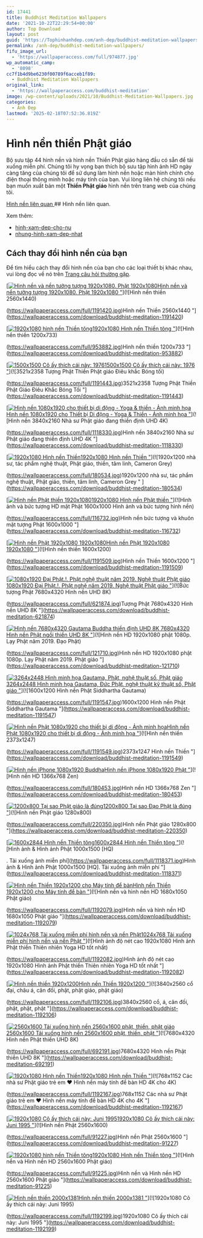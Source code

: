 ```yaml
---
id: 17441
title: Buddhist Meditation Wallpapers
date: '2021-10-22T22:29:54+00:00'
author: Top Download
layout: post
guid: 'https://Tophinhanhdep.com/anh-dep/buddhist-meditation-wallpapers/'
permalink: /anh-dep/buddhist-meditation-wallpapers/
fifu_image_url:
  - 'https://wallpaperaccess.com/full/974877.jpg'
wp_automatic_camp:
  - '8098'
cc7f1b4d9be6230f00789f6acceb1f89:
  - Buddhist Meditation Wallpapers
original_link:
  - 'https://wallpaperaccess.com/buddhist-meditation'
image: /wp-content/uploads/2021/10/Buddhist-Meditation-Wallpapers.jpg
categories:
  - Ảnh Đẹp
lastmod: '2025-02-18T07:52:36.819Z'
---
```

# Hình nền thiền Phật giáo

Bộ sưu tập 44 hình nền và hình nền Thiền Phật giáo hàng đầu có sẵn để tải xuống miễn phí. Chúng tôi hy vọng bạn thích bộ sưu tập hình ảnh HD ngày càng tăng của chúng tôi để sử dụng làm hình nền hoặc màn hình chính cho điện thoại thông minh hoặc máy tính của bạn. Vui lòng liên hệ chúng tôi nếu bạn muốn xuất bản một **Thiền Phật giáo** hình nền trên trang web của chúng tôi.

[Hình nền liên quan ](#related) ## Hình nền liên quan.

   
 Xem thêm:

   
- [hinh-xam-dep-cho-nu](https://tophinhanhdep.com/hinh-xam-dep/hinh-xam-dep-cho-nu/)
- [nhung-hinh-xam-dep-nhat](https://tophinhanhdep.com/hinh-xam-dep/nhung-hinh-xam-dep-nhat/)

## Cách thay đổi hình nền của bạn

Để tìm hiểu cách thay đổi hình nền của bạn cho các loại thiết bị khác nhau, vui lòng đọc về nó trên [Trang câu hỏi thường gặp](https://tophinhanhdep.com/faq/).

  
[[![Hình nền và nền tưởng tượng 1920x1080.  Phật 1920x1080](https://wallpaperaccess.com/full/974877.jpg)Hình nền và nền tưởng tượng 1920x1080. Phật 1920x1080 "](https://wallpaperaccess.com/download/buddhist-meditation-974877)](![Hình nền thiền 2560x1440)

(https://wallpaperaccess.com/full/1191420.jpg)Hình nền Thiền 2560x1440 "](https://wallpaperaccess.com/download/buddhist-meditation-1191420)

[[![1920x1080 hình nền Thiền tông](https://wallpaperaccess.com/full/1191430.jpg)1920x1080 Hình nền Thiền tông "](https://wallpaperaccess.com/download/buddhist-meditation-1191430)](![Hình nền thiền 1200x733)

(https://wallpaperaccess.com/full/953882.jpg)Hình nền thiền 1200x733 "](https://wallpaperaccess.com/download/buddhist-meditation-953882)

[[![1500x1500 Cô ấy thích cái này: 1976](https://wallpaperaccess.com/full/964099.jpg)1500x1500 Cô ấy thích cái này: 1976 "](https://wallpaperaccess.com/download/buddhist-meditation-964099)](![3521x2358 Tượng Phật Thiền Phật giáo Điêu khắc Bóng tối)

(https://wallpaperaccess.com/full/1191443.jpg)3521x2358 Tượng Phật Thiền Phật Giáo Điêu Khắc Bóng Tối "](https://wallpaperaccess.com/download/buddhist-meditation-1191443)

[[![Hình nền 1080x1920 cho thiết bị di động - Yoga & thiền - Ảnh minh họa](https://wallpaperaccess.com/full/1191473.jpg)Hình nền 1080x1920 cho Thiết bị Di động - Yoga &amp; Thiền - Ảnh minh họa "](https://wallpaperaccess.com/download/buddhist-meditation-1191473)](![Hình nền 3840x2160 Nhà sư Phật giáo đang thiền định UHD 4K)

(https://wallpaperaccess.com/full/1118330.jpg)Hình nền 3840x2160 Nhà sư Phật giáo đang thiền định UHD 4K "](https://wallpaperaccess.com/download/buddhist-meditation-1118330)

[[![1920x1080 Hình nền Thiền](https://wallpaperaccess.com/full/1191477.jpg)1920x1080 Hình nền Thiền "](https://wallpaperaccess.com/download/buddhist-meditation-1191477)](![1920x1200 nhà sư, tác phẩm nghệ thuật, Phật giáo, thiền, tâm linh, Cameron Grey)

(https://wallpaperaccess.com/full/180534.jpg)1920x1200 nhà sư, tác phẩm nghệ thuật, Phật giáo, thiền, tâm linh, Cameron Grey " ](https://wallpaperaccess.com/download/buddhist-meditation-180534)

[[![Hình nền Phật thiền 1920x1080](https://wallpaperaccess.com/full/1191491.jpg)1920x1080 Hình nền Phật thiền "](https://wallpaperaccess.com/download/buddhist-meditation-1191491)](![Hình ảnh và bức tượng HD mặt Phật 1600x1000 Hình ảnh và bức tượng hình nền)

(https://wallpaperaccess.com/full/116732.jpg)Hình nền bức tượng và khuôn mặt tượng Phật 1600x1000 "](https://wallpaperaccess.com/download/buddhist-meditation-116732)

[[![Hình nền Phật 1920x1080 1920x1080](https://wallpaperaccess.com/full/1191497.jpg)Hình nền Phật 1920x1080 1920x1080 "](https://wallpaperaccess.com/download/buddhist-meditation-1191497)](![Hình nền thiền 1600x1200)

(https://wallpaperaccess.com/full/1191509.jpg)Hình nền Thiền 1600x1200 "](https://wallpaperaccess.com/download/buddhist-meditation-1191509)

[[![1080x1920 Đại Phật.!.  Phật nghệ thuật năm 2019. Nghệ thuật Phật giáo](https://wallpaperaccess.com/full/1191514.jpg)1080x1920 Đại Phật.!. Phật nghệ năm 2019. Nghệ thuật Phật giáo "](https://wallpaperaccess.com/download/buddhist-meditation-1191514)](![Bức tượng Phật 7680x4320 Hình nền UHD 8K)

(https://wallpaperaccess.com/full/621874.jpg)Tượng Phật 7680x4320 Hình nền UHD 8K "](https://wallpaperaccess.com/download/buddhist-meditation-621874)

[[![Hình nền 7680x4320 Gautama Buddha thiền định UHD 8K](https://wallpaperaccess.com/full/1118305.jpg) 7680x4320 Hình nền Phật ngồi thiền UHD 8K "](https://wallpaperaccess.com/download/buddhist-meditation-1118305)](![Hình nền HD 1920x1080 phật 1080p.  Lạy Phật năm 2019. Đạo Phật)

(https://wallpaperaccess.com/full/121710.jpg)Hình nền HD 1920x1080 phật 1080p. Lạy Phật năm 2019. Phật giáo "](https://wallpaperaccess.com/download/buddhist-meditation-121710)

[[![3264x2448 Hình minh họa Gautama, Phật, nghệ thuật số, Phật giáo](https://wallpaperaccess.com/full/1158998.jpg)3264x2448 Hình minh họa Gautama, Đức Phật, nghệ thuật kỹ thuật số, Phật giáo "](https://wallpaperaccess.com/download/buddhist-meditation-1158998)](![1600x1200 Hình nền Phật Siddhartha Gautama)

(https://wallpaperaccess.com/full/1191547.jpg)1600x1200 Hình nền Phật Siddhartha Gautama "](https://wallpaperaccess.com/download/buddhist-meditation-1191547)

[[![Hình nền Phật 1080x1920 cho thiết bị di động - Ảnh minh họa](https://wallpaperaccess.com/full/916201.jpg)Hình nền Phật 1080x1920 cho thiết bị di động - Ảnh minh họa "](https://wallpaperaccess.com/download/buddhist-meditation-916201)](![Hình nền thiền 2373x1247)

(https://wallpaperaccess.com/full/1191549.jpg)2373x1247 Hình nền Thiền "](https://wallpaperaccess.com/download/buddhist-meditation-1191549)

[[![Hình nền iPhone 1080x1920 Buddha](https://wallpaperaccess.com/full/964110.jpg)Hình nền iPhone 1080x1920 Phật "](https://wallpaperaccess.com/download/buddhist-meditation-964110)](![Hình nền HD 1366x768 Zen)

(https://wallpaperaccess.com/full/180453.jpg)Hình nền HD 1366x768 Zen "](https://wallpaperaccess.com/download/buddhist-meditation-180453)

[[![1200x800 Tại sao Phật giáo là đúng](https://wallpaperaccess.com/full/1192037.jpg)1200x800 Tại sao Đạo Phật là đúng "](https://wallpaperaccess.com/download/buddhist-meditation-1192037)](![Hình nền Phật giáo 1280x800)

(https://wallpaperaccess.com/full/220350.jpg)Hình nền Phật giáo 1280x800 "](https://wallpaperaccess.com/download/buddhist-meditation-220350)

[[![1600x2844 Hình nền Thiền tông](https://wallpaperaccess.com/full/1192043.jpg)1600x2844 Hình nền Thiền tông "](https://wallpaperaccess.com/download/buddhist-meditation-1192043)](![Hình ảnh & Hình ảnh Phật 1000x1500 [HQ)

.  Tải xuống ảnh miễn phí](https://wallpaperaccess.com/full/1118371.jpg)Hình ảnh &amp; Hình ảnh Phật 1000x1500 \[HQ\]. Tải xuống ảnh miễn phí "](https://wallpaperaccess.com/download/buddhist-meditation-1118371)

[[![Hình nền Thiền 1920x1200 cho Máy tính để bàn](https://wallpaperaccess.com/full/1192075.jpg)Hình nền Thiền 1920x1200 cho Máy tính để bàn "](https://wallpaperaccess.com/download/buddhist-meditation-1192075)](![Hình nền và hình nền HD 1680x1050 Phật giáo)

(https://wallpaperaccess.com/full/1192079.jpg)Hình nền và hình nền HD 1680x1050 Phật giáo "](https://wallpaperaccess.com/download/buddhist-meditation-1192079)

[[![1024x768 Tải xuống miễn phí hình nền và nền Phật](https://wallpaperaccess.com/full/977756.jpg)1024x768 Tải xuống miễn phí hình nền và nền Phật "](https://wallpaperaccess.com/download/buddhist-meditation-977756)](![Hình ảnh độ nét cao 1920x1080 Hình ảnh Phật thiền Thiên nhiên Yoga HD tốt nhất)

(https://wallpaperaccess.com/full/1192082.jpg)Hình ảnh độ nét cao 1920x1080 Hình ảnh Phật thiền Thiên nhiên Yoga HD tốt nhất "](https://wallpaperaccess.com/download/buddhist-meditation-1192082)

[[![Hình nền thiền 1920x1200](https://wallpaperaccess.com/full/1192090.jpg)Hình nền Thiền 1920x1200 "](https://wallpaperaccess.com/download/buddhist-meditation-1192090)](![3840x2560 cổ đại, châu á, cân đối, phật, phật giáo, phật giáo)

(https://wallpaperaccess.com/full/1192106.jpg)3840x2560 cổ, á, cân đối, phật, phật, phật "](https://wallpaperaccess.com/download/buddhist-meditation-1192106)

[[![2560x1600 Tải xuống hình nền 2560x1600 phật, thiền, phật giáo](https://wallpaperaccess.com/full/1192135.jpg)2560x1600 Tải xuống hình nền 2560x1600 phật, thiền, phật "](https://wallpaperaccess.com/download/buddhist-meditation-1192135)](![7680x4320 Hình nền Phật thiền UHD 8K)

(https://wallpaperaccess.com/full/692191.jpg)7680x4320 Hình nền Phật thiền UHD 8K "](https://wallpaperaccess.com/download/buddhist-meditation-692191)

[[![1920x1080 Hình nền Thiền](https://wallpaperaccess.com/full/1192163.jpg)1920x1080 Hình nền Thiền "](https://wallpaperaccess.com/download/buddhist-meditation-1192163)](![768x1152 Các nhà sư Phật giáo trẻ em ❤ Hình nền máy tính để bàn HD 4K cho 4K)

(https://wallpaperaccess.com/full/1192167.jpg)768x1152 Các nhà sư Phật giáo trẻ em ❤ Hình nền máy tính để bàn HD 4K cho 4K "](https://wallpaperaccess.com/download/buddhist-meditation-1192167)

[[![1920x1080 Cô ấy thích cái này: Juni 1995](https://wallpaperaccess.com/full/938495.jpg)1920x1080 Cô ấy thích cái này: Juni 1995 "](https://wallpaperaccess.com/download/buddhist-meditation-938495)](![Hình nền Phật 2560x1600)

(https://wallpaperaccess.com/full/91227.jpg)Hình nền Phật 2560x1600 "](https://wallpaperaccess.com/download/buddhist-meditation-91227)

[[![1920x1080 hình nền Thiền tông](https://wallpaperaccess.com/full/1192177.jpg)1920x1080 Hình nền Thiền tông "](https://wallpaperaccess.com/download/buddhist-meditation-1192177)](![Hình nền và Hình nền HD 2560x1600 Phật giáo)

(https://wallpaperaccess.com/full/91225.jpg)Hình nền và Hình nền HD 2560x1600 Phật giáo "](https://wallpaperaccess.com/download/buddhist-meditation-91225)

[[![Hình nền thiền 2000x1381](https://wallpaperaccess.com/full/1192197.jpg)Hình nền thiền 2000x1381 "](https://wallpaperaccess.com/download/buddhist-meditation-1192197)](![1920x1080 Cô ấy thích cái này: Juni 1995)

(https://wallpaperaccess.com/full/1192199.jpg)1920x1080 Cô ấy thích cái này: Juni 1995 "](https://wallpaperaccess.com/download/buddhist-meditation-1192199)
